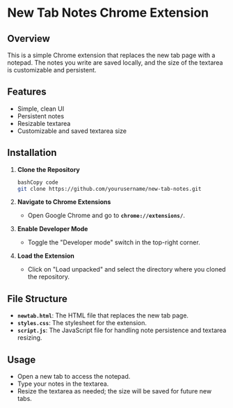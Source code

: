 # **New Tab Notes Chrome Extension**

## **Overview**

This is a simple Chrome extension that replaces the new tab page with a notepad. The notes you write are saved locally, and the size of the textarea is customizable and persistent.

## **Features**

- Simple, clean UI
- Persistent notes
- Resizable textarea
- Customizable and saved textarea size

## **Installation**

1. **Clone the Repository**
    
    ```bash
    bashCopy code
    git clone https://github.com/yourusername/new-tab-notes.git
    
    ```
    
2. **Navigate to Chrome Extensions**
    - Open Google Chrome and go to **`chrome://extensions/`**.
3. **Enable Developer Mode**
    - Toggle the "Developer mode" switch in the top-right corner.
4. **Load the Extension**
    - Click on "Load unpacked" and select the directory where you cloned the repository.

## **File Structure**

- **`newtab.html`**: The HTML file that replaces the new tab page.
- **`styles.css`**: The stylesheet for the extension.
- **`script.js`**: The JavaScript file for handling note persistence and textarea resizing.

## **Usage**

- Open a new tab to access the notepad.
- Type your notes in the textarea.
- Resize the textarea as needed; the size will be saved for future new tabs.
